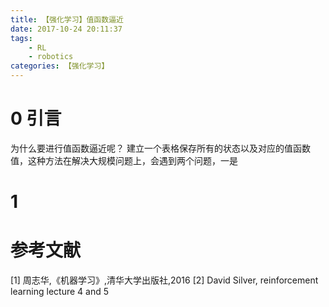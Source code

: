 ```yaml
---
title: 【强化学习】值函数逼近
date: 2017-10-24 20:11:37
tags:
    - RL
    - robotics
categories: 【强化学习】
---
```

# 0 引言
为什么要进行值函数逼近呢？
建立一个表格保存所有的状态以及对应的值函数值，这种方法在解决大规模问题上，会遇到两个问题，一是

<!--more-->
# 1 

# 参考文献
[1] 周志华,《机器学习》,清华大学出版社,2016
[2] David Silver, reinforcement learning lecture 4 and 5

